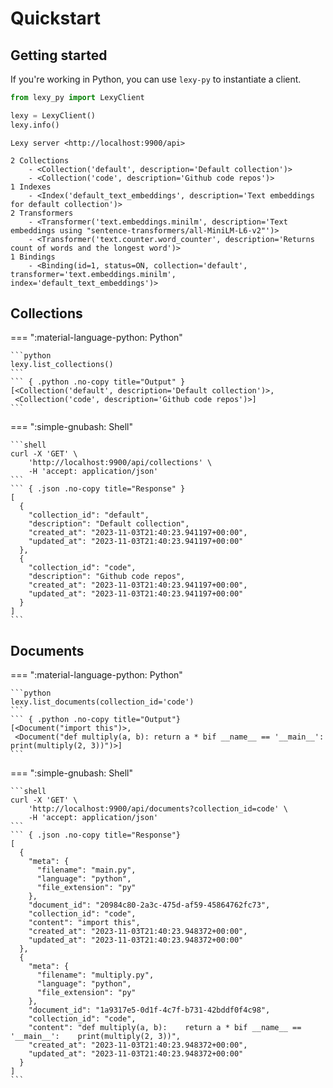 # Quickstart


## Getting started

If you're working in Python, you can use `lexy-py` to instantiate a client. 

```python
from lexy_py import LexyClient

lexy = LexyClient()
lexy.info()
```

```{ .text .no-copy .result #code-output }
Lexy server <http://localhost:9900/api>

2 Collections
    - <Collection('default', description='Default collection')>
    - <Collection('code', description='Github code repos')>
1 Indexes
    - <Index('default_text_embeddings', description='Text embeddings for default collection')>
2 Transformers
    - <Transformer('text.embeddings.minilm', description='Text embeddings using "sentence-transformers/all-MiniLM-L6-v2"')>
    - <Transformer('text.counter.word_counter', description='Returns count of words and the longest word')>
1 Bindings
    - <Binding(id=1, status=ON, collection='default', transformer='text.embeddings.minilm', index='default_text_embeddings')>
```


## Collections


=== ":material-language-python: Python"

    ```python
    lexy.list_collections()
    ```
    ``` { .python .no-copy title="Output" }
    [<Collection('default', description='Default collection')>,
     <Collection('code', description='Github code repos')>]
    ```
=== ":simple-gnubash: Shell"

    ```shell
    curl -X 'GET' \
        'http://localhost:9900/api/collections' \
        -H 'accept: application/json'
    ```
    ``` { .json .no-copy title="Response" }
    [
      {
        "collection_id": "default",
        "description": "Default collection",
        "created_at": "2023-11-03T21:40:23.941197+00:00",
        "updated_at": "2023-11-03T21:40:23.941197+00:00"
      },
      {
        "collection_id": "code",
        "description": "Github code repos",
        "created_at": "2023-11-03T21:40:23.941197+00:00",
        "updated_at": "2023-11-03T21:40:23.941197+00:00"
      }
    ]
    ```


## Documents


=== ":material-language-python: Python"

    ```python
    lexy.list_documents(collection_id='code')
    ```
    ``` { .python .no-copy title="Output"}
    [<Document("import this")>,
     <Document("def multiply(a, b): return a * bif __name__ == '__main__': print(multiply(2, 3))")>]
    ```
=== ":simple-gnubash: Shell"

    ```shell
    curl -X 'GET' \
        'http://localhost:9900/api/documents?collection_id=code' \
        -H 'accept: application/json'
    ```
    ``` { .json .no-copy title="Response"}
    [
      {
        "meta": {
          "filename": "main.py",
          "language": "python",
          "file_extension": "py"
        },
        "document_id": "20984c80-2a3c-475d-af59-45864762fc73",
        "collection_id": "code",
        "content": "import this",
        "created_at": "2023-11-03T21:40:23.948372+00:00",
        "updated_at": "2023-11-03T21:40:23.948372+00:00"
      },
      {
        "meta": {
          "filename": "multiply.py",
          "language": "python",
          "file_extension": "py"
        },
        "document_id": "1a9317e5-0d1f-4c7f-b731-42bddf0f4c98",
        "collection_id": "code",
        "content": "def multiply(a, b):    return a * bif __name__ == '__main__':    print(multiply(2, 3))",
        "created_at": "2023-11-03T21:40:23.948372+00:00",
        "updated_at": "2023-11-03T21:40:23.948372+00:00"
      }
    ]
    ```

